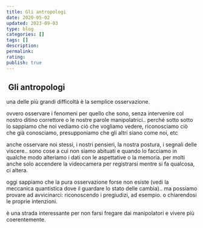 ```yaml
---
title: Gli antropologi
date: 2020-05-02
updated: 2023-09-03
type: blog
categories: []
tags: []
description: 
permalink: 
rating: 
publish: true
---
```

##  Gli antropologi
una delle più grandi difficoltà è la semplice osservazione.

ovvero osservare i fenomeni per quello che sono, senza intervenire col nostro ditino correttore o le nostre parole manipolatrici.. perché sotto sotto lo sappiamo che noi vediamo ciò che vogliamo vedere, riconosciamo ciò che già conosciamo, presupponiamo che gli altri siano come noi, etc

anche osservare noi stessi, i nostri pensieri, la nostra postura, i segnali delle viscere.. sono cose a cui non siamo abituati e quando lo facciamo in qualche modo alteriamo i dati con le aspettative o la memoria.
per molti anche solo accendere la videocamera per registrarsi mentre si fa qualcosa, ci altera.

oggi sappiamo che la pura osservazione forse non esiste (vedi la meccanica quantistica dove il guardare lo stato delle cambia).. ma possiamo provare ad avvicinarci: riconoscendo i pregiudizi, ad esempio. o chiarendosi le proprie intenzioni.

è una strada interessante per non farsi fregare dai manipolatori e vivere più coerentemente.
